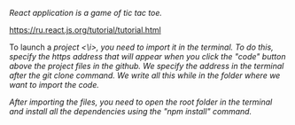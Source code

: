 <i>React application is a game of tic tac toe.</i>

https://ru.react.js.org/tutorial/tutorial.html

To launch a <i> project <\i>, you need to import it in the terminal. To do this, specify the https address that will appear when you click the "code" button above the project files in the github. We specify the address in the terminal after the git clone command. We write all this while in the folder where we want to import the code.

After importing the files, you need to open the root folder in the terminal and install all the dependencies using the "npm install" command.
